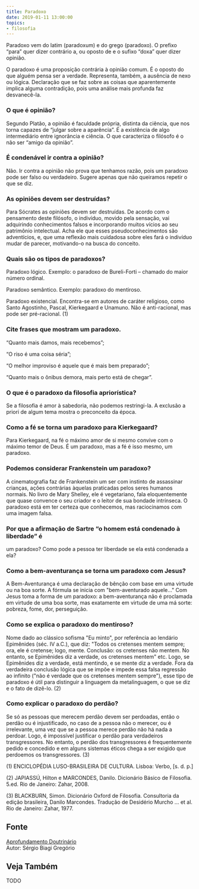 ```yaml
---
title: Paradoxo
date: 2019-01-11 13:00:00
topics: 
- filosofia
---
```


Paradoxo vem do latim (paradoxum) e do grego (paradoxo). O prefixo
“para” quer dizer contrário a, ou oposto de e o sufixo “doxa” quer dizer
opinião.

O paradoxo é uma proposição contrária à opinião comum. É o oposto do
que alguém pensa ser a verdade. Representa, também, a ausência de nexo
ou lógica. Declaração que se faz sobre as coisas que aparentemente
implica alguma contradição, pois uma análise mais profunda faz
desvanecê-la.

### O que é opinião?
Segundo Platão, a opinião é faculdade própria, distinta da ciência, que
nos torna capazes de “julgar sobre a aparência”. É a existência de algo
intermediário entre ignorância e ciência. O que caracteriza o filósofo é
o não ser “amigo da opinião”.

### É condenável ir contra a opinião?
Não. Ir contra a opinião não prova que tenhamos razão, pois um paradoxo
pode ser falso ou verdadeiro. Sugere apenas que não queiramos repetir o
que se diz.

### As opiniões devem ser destruídas?
Para Sócrates as opiniões devem ser destruídas. De acordo com o
pensamento deste filósofo, o indivíduo, movido pela sensação, vai
adquirindo conhecimentos falsos e incorporando muitos vícios ao seu
patrimônio intelectual. Acha ele que esses pseudoconhecimentos são
adventícios, e, que uma reflexão mais cuidadosa sobre eles fará o
indivíduo mudar de parecer, motivando-o na busca do conceito.

### Quais são os tipos de paradoxos?
Paradoxo lógico. Exemplo: o paradoxo de Bureli-Forti – chamado do
maior número ordinal.

Paradoxo semântico. Exemplo: paradoxo do mentiroso.

Paradoxo existencial. Encontra-se em autores de caráter religioso,
como Santo Agostinho, Pascal, Kierkegaard e Unamuno. Não é
anti-racional, mas pode ser pré-racional. (1)

### Cite frases que mostram um paradoxo.

“Quanto mais damos, mais recebemos”;

“O riso é uma coisa séria”;

“O melhor improviso é aquele que é mais bem preparado”;

“Quanto mais o ônibus demora, mais perto está de chegar”.

### O que é o paradoxo da filosofia apriorística?
Se a filosofia é amor à sabedoria, não podemos restringi-la. A exclusão
a priori de algum tema mostra o preconceito da época.

### Como a fé se torna um paradoxo para Kierkegaard?
Para Kierkegaard, na fé o máximo amor de si mesmo convive com o máximo
temor de Deus. É um paradoxo, mas a fé é isso mesmo, um paradoxo.

### Podemos considerar Frankenstein um paradoxo?
A cinematografia faz de Frankenstein um ser com instinto de assassinar
crianças, ações contrárias àquelas praticadas pelos seres humanos
normais. No livro de Mary Shelley, ele é vegetariano, fala
eloquentemente que quase convence o seu criador e o leitor de sua
bondade intrínseca. O paradoxo está em ter certeza que conhecemos, mas
raciocinamos com uma imagem falsa.

### Por que a afirmação de Sartre “o homem está condenado à liberdade” é
um paradoxo?
Como pode a pessoa ter liberdade se ela está condenada a ela?
### Como a bem-aventurança se torna um paradoxo com Jesus?
A Bem-Aventurança é uma declaração de bênção com base em uma virtude ou
na boa sorte. A fórmula se inicia com "bem-aventurado aquele..." Com
Jesus toma a forma de um paradoxo: a bem-aventurança não é proclamada em
virtude de uma boa sorte, mas exatamente em virtude de uma má sorte:
pobreza, fome, dor, perseguição.

### Como se explica o paradoxo do mentiroso?
Nome dado ao clássico sofisma "Eu minto", por referência ao lendário
Epimênides (séc. IV a.C.), que diz: "Todos os cretenses mentem sempre;
ora, ele é cretense; logo, mente. Conclusão: os cretenses não mentem. No
entanto, se Epimênides diz a verdade, os cretenses mentem" etc. Logo, se
Epimênides diz a verdade, está mentindo, e se mente diz a verdade. Fora
da verdadeira conclusão lógica que se impõe e impede essa falsa
regressão ao infinito ("não é verdade que os cretenses mentem sempre"),
esse tipo de paradoxo é útil para distinguir a linguagem da
metalinguagem, o que se diz e o fato de dizê-lo. (2)

### Como explicar o paradoxo do perdão?
Se só as pessoas que merecem perdão devem ser perdoadas, então o perdão
ou é injustificado, no caso de a pessoa não o merecer, ou é irrelevante,
uma vez que se a pessoa merece perdão não há nada a perdoar. Logo, é
impossível justificar o perdão para verdadeiros transgressores. No
entanto, o perdão dos transgressores é frequentemente pedido e concedido
e em alguns sistemas éticos chega a ser exigido que perdoemos os
transgressores. (3)


(1) ENCICLOPÉDIA LUSO-BRASILEIRA DE CULTURA. Lisboa: Verbo, \[s. d. p.\]

(2) JAPIASSÚ, Hilton e MARCONDES, Danilo. Dicionário Básico de
Filosofia. 5.ed. Rio de Janeiro: Zahar, 2008.

(3) BLACKBURN, Simon. Dicionário Oxford de Filosofia. Consultoria da
edição brasileira, Danilo Marcondes. Tradução de Desidério Murcho ... et
al. Rio de Janeiro: Zahar, 1977.

## Fonte
[Aprofundamento Doutrinário](https://sites.google.com/view/aprofundamentodoutrinario/paradoxo)  
Autor: Sérgio Biagi Gregório



## Veja Também
TODO


